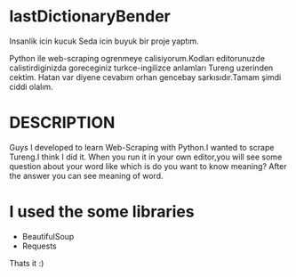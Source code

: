 # lastDictionaryBender

Insanlik icin kucuk Seda icin buyuk bir proje yaptım.

Python ile web-scraping ogrenmeye calisiyorum.Kodları editorunuzde calistirdiginizda goreceginiz turkce-ingilizce anlamları Tureng uzerinden cektim.
Hatan var diyene cevabım orhan gencebay sarkısıdır.Tamam şimdi ciddi olalım.

# DESCRIPTION
  Guys I developed to learn Web-Scraping with Python.I wanted to scrape Tureng.I think I did it.
  When you run it in your own editor,you will see some question about your word like which is do you want to know meaning?
  After the answer you can see meaning of word.
  
# I used the some libraries 

 - BeautifulSoup
 - Requests

Thats it :)




